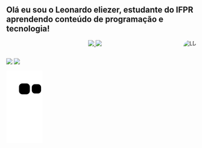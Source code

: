 ## Olá eu sou o Leonardo eliezer, estudante do IFPR aprendendo conteúdo de programação e tecnologia!

<div align="center">
  <a href="https://github.com/LD-Eliezer">
  <img height="180em" src="https://github-readme-stats.vercel.app/api?username=ld-eliezer&show_icons=true&theme=dark&include_all_commits=true&count_private=true"/>
  <img height="180em" src="https://github-readme-stats.vercel.app/api/top-langs/?username=ld-eliezer&layout=compact&langs_count=7&theme=dark"/>
    <img align="right" alt="LD" height="150" style="border-radius:50px;" src="https://media.giphy.com/media/QL9SOYTN2wkP02m69a/giphy.gif">
</div>
  
  ##
  
<div> 
  
  <a href="https://instagram.com/ld.eliezer" target="_blank"><img src="https://img.shields.io/badge/-Instagram-%23E4405F?style=for-the-badge&logo=instagram&logoColor=white" target="_blank"></a>
  <a href = "mailto:ljogarodrigues@gmail.com"><img src="https://img.shields.io/badge/-Gmail-%23333?style=for-the-badge&logo=gmail&logoColor=white" target="_blank"></a> 
 
  ![Snake animation](https://github.com/rafaballerini/rafaballerini/blob/output/github-contribution-grid-snake.svg)
 
</div>
